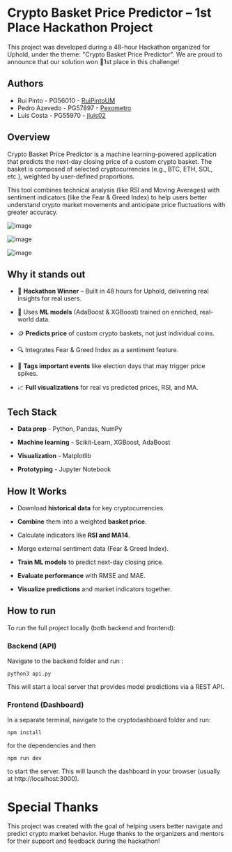 # Crypto Basket Price Predictor – 1st Place Hackathon Project

This project was developed during a 48-hour Hackathon organized for Uphold, under the theme: "Crypto Basket Price Predictor".
We are proud to announce that our solution won 🥇1st place in this challenge!

## Authors

- Rui Pinto - PG56010 - [RuiPintoUM](https://github.com/RuiPintoUM)
- Pedro Azevedo - PG57897 - [Pexometro](https://github.com/Pexometro)
- Luís Costa - PG55970 - [jluis02](https://github.com/jluis02) 


## Overview 

Crypto Basket Price Predictor is a machine learning-powered application that predicts the next-day closing price of a custom crypto basket. The basket is composed of selected cryptocurrencies (e.g., BTC, ETH, SOL, etc.), weighted by user-defined proportions.

This tool combines technical analysis (like RSI and Moving Averages) with sentiment indicators (like the Fear & Greed Index) to help users better understand crypto market movements and anticipate price fluctuations with greater accuracy.

![image](https://github.com/user-attachments/assets/f04ae55e-c172-4522-90b4-e5a1870b4c34)

![image](https://github.com/user-attachments/assets/2c3e5f0b-4515-4811-a6e8-ac8a9da6d763)

![image](https://github.com/user-attachments/assets/66d16b6b-0f43-4975-a3c7-eff724a68394)


## Why it stands out

- 🥇 **Hackathon Winner** – Built in 48 hours for Uphold, delivering real insights for real users.

- 🧠 Uses **ML models** (AdaBoost & XGBoost) trained on enriched, real-world data.

- 🪙 **Predicts price** of custom crypto baskets, not just individual coins.

- 🔍 Integrates Fear & Greed Index as a sentiment feature.

- 📅 **Tags important events** like election days that may trigger price spikes.

- 📈 **Full visualizations** for real vs predicted prices, RSI, and MA.


## Tech Stack

- **Data prep** - Python, Pandas, NumPy

- **Machine learning** - Scikit-Learn, XGBoost, AdaBoost

- **Visualization** - Matplotlib

- **Prototyping** - Jupyter Notebook

## How It Works

- Download **historical data** for key cryptocurrencies.

- **Combine** them into a weighted **basket price**.

- Calculate indicators like **RSI and MA14**.

- Merge external sentiment data (Fear & Greed Index).

- **Train ML models** to predict next-day closing price.

- **Evaluate performance** with RMSE and MAE.

- **Visualize predictions** and market indicators together.

## How to run  

To run the full project locally (both backend and frontend):

### Backend (API)

Navigate to the backend folder and run :
```
python3 api.py
```

This will start a local server that provides model predictions via a REST API.

### Frontend (Dashboard)

In a separate terminal, navigate to the cryptodashboard folder and run:
```
npm install
```
for the dependencies and then
```
npm run dev
```

to start the server.
This will launch the dashboard in your browser (usually at http://localhost:3000).


# Special Thanks

This project was created with the goal of helping users better navigate and predict crypto market behavior. Huge thanks to the organizers and mentors for their support and feedback during the hackathon!





